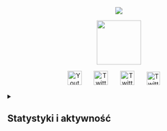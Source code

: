 <p align="center">
   <a href="#"> 
   <img src="https://github.com/NIPERR/NIPERR/assets/82673619/9dd1a07f-f97d-4941-a7c0-cadbad57ec2e" /> 
 </p> 

<!-- chmury fajne :P -->
<p align="center">
   <a href="#"> 
   <img width="100px" src="https://github.com/NIPERR/NIPERR/assets/82673619/c8467f99-9541-47c5-90bd-a5f2b6f06cb4" /> 
 </p> 
      
<!-- skecja z moich social media -->
<p align="center">
  <a href="https://www.youtube.com/c/NIPERR"><img width="32px" alt="Youtube" title="Youtube" src="https://github.com/NIPERR/NIPERR/assets/82673619/58f0ade3-89bf-4fad-a26f-8b6dfbfc14e1"/></a>
  &#8287;&#8287;&#8287;&#8287;&#8287;
  <a href="https://twitter.com/NIPERQ"><img width="32px" alt="Twitter" title="Twitter" src="https://github.com/NIPERR/NIPERR/assets/82673619/88ab0671-191d-4e7c-a86f-568a67b3f170"/></a>
  &#8287;&#8287;&#8287;&#8287;&#8287;
  <a href="https://instagram.com/niperro"><img width="32px" alt="Twitter" title="Twitter" src="https://github.com/NIPERR/NIPERR/assets/82673619/2c89001e-a26d-47f5-9eda-f1bda74ecd76"/></a>
  &#8287;&#8287;&#8287;&#8287;&#8287;
   <a href="https://twitch.tv/niperro"><img width="30px" alt="Twitter" title="Twitter" src="https://github.com/NIPERR/NIPERR/assets/82673619/849a1fdd-f5e4-4f9e-b0be-2127c19e9751"/></a>
  &#8287;&#8287;&#8287;&#8287;&#8287;

  <details> 
  <summary><h2>Statystyki i aktywność</h2></summary>
 <h3 align="center"> 
   🌌 Statystyki
 </h3> 
  
 <p align="center"> 
   <a href="#"> 
     <img alt="NIPER's GitHub Stats" src="https://github-readme-stats.vercel.app/api?username=niperr&show_icons=true&theme=dark#gh-dark-mode-only" /> 
   </a> 
 </p>

 <h3 align="center"> 
   🔥 Streak
 </h3> 
  
 <p align="center"> 
   <a href="#"> 
     <img alt="NIPER's streak" src="https://streak-stats.demolab.com?user=NIPERR&theme=dark&locale=pl&date_format=j%2Fn%5B%2FY%5D" /> 
   </a> 
 </p>
